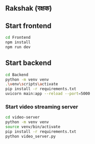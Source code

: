 ## Rakshak (रक्षक)

## Start frontend
```bash
cd Frontend
npm install
npm run dev
```

## Start backend

```bash
cd Backend
python -m venv venv
.\venv\scripts\activate
pip install -r requirements.txt
uvicorn main:app --reload --port=5000
```

### Start video streaming server
```bash
cd video-server
python -m venv venv
source venv/bin/activate
pip install -r requirements.txt
python video_server.py
```